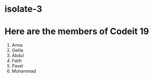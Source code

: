 # isolate-3
# Here are the members of  Codeit 19 

1. Anna
2. Gelila
3. Abdul
4. Fatih
5. Pavel
6. Mohammad
